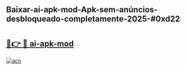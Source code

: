 ## Baixar-ai-apk-mod-Apk-sem-anúncios-desbloqueado-completamente-2025-#0xd22

# <h2><a href="https://ainizakaria.my?title=ai-apk-mod&ref=20M">🔗👉 🔴 ai-apk-mod</a></h2>

[![acn](https://github.com/user-attachments/assets/0f9c940e-d8b0-45ae-aac7-cd30a18b3e1c)](https://ainizakaria.my?title=ai-apk-mod&ref=20M)

